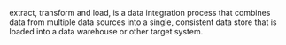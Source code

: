 extract, transform and load, is a data integration process that 
combines data from multiple data sources into a single, consistent data store that is loaded into a data warehouse or other target system.

